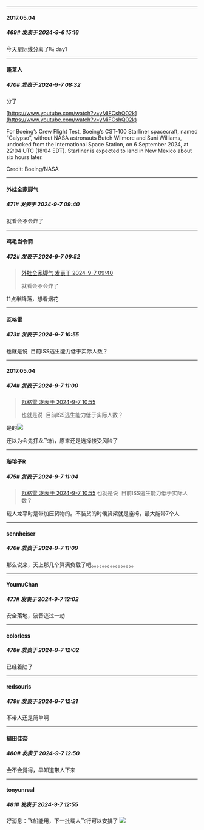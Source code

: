 ﻿
*****

####  2017.05.04  
##### 469#       发表于 2024-9-6 15:16

今天星际线分离了吗 day1


*****

####  蓬莱人  
##### 470#       发表于 2024-9-7 08:32

分了

[https://www.youtube.com/watch?v=yMiFCshQ02k](https://www.youtube.com/watch?v=yMiFCshQ02k)

For Boeing’s Crew Flight Test, Boeing’s CST-100 Starliner spacecraft, named “Calypso”, without NASA astronauts Butch Wilmore and Suni Williams, undocked from the International Space Station, on 6 September 2024, at 22:04 UTC (18:04 EDT). Starliner is expected to land in New Mexico about six hours later.

Credit: Boeing/NASA


*****

####  外挂全家脚气  
##### 471#       发表于 2024-9-7 09:40

就看会不会炸了


*****

####  鸡毛当令箭  
##### 472#       发表于 2024-9-7 09:52

<blockquote><a href="httphttps://bbs.saraba1st.com/2b/forum.php?mod=redirect&amp;goto=findpost&amp;pid=66135414&amp;ptid=2188884" target="_blank">外挂全家脚气 发表于 2024-9-7 09:40</a>

就看会不会炸了</blockquote>
11点半降落，想看烟花


*****

####  瓦格雷  
##### 473#       发表于 2024-9-7 10:55

也就是说  目前ISS逃生能力低于实际人数？


*****

####  2017.05.04  
##### 474#       发表于 2024-9-7 11:00

<blockquote><a href="httphttps://bbs.saraba1st.com/2b/forum.php?mod=redirect&amp;goto=findpost&amp;pid=66135910&amp;ptid=2188884" target="_blank">瓦格雷 发表于 2024-9-7 10:55</a>

也就是说  目前ISS逃生能力低于实际人数？</blockquote>
是的<img src="https://static.saraba1st.com/image/smiley/face2017/067.png" referrerpolicy="no-referrer">

还以为会先打龙飞船，原来还是选择接受风险了


*****

####  璇瑢子R  
##### 475#       发表于 2024-9-7 11:04

<blockquote><a href="httphttps://bbs.saraba1st.com/2b/forum.php?mod=redirect&amp;goto=findpost&amp;pid=66135910&amp;ptid=2188884" target="_blank">瓦格雷 发表于 2024-9-7 10:55</a>
也就是说  目前ISS逃生能力低于实际人数？</blockquote>
载人龙平时是带加压货物的。不装货的时候货架就是座椅，最大能带7个人


*****

####  sennheiser  
##### 476#       发表于 2024-9-7 11:09

那么说来，天上那几个算满负载了吧。。。。。。。。。。。。。。。。


*****

####  YoumuChan  
##### 477#       发表于 2024-9-7 12:02

安全落地，波音逃过一劫

*****

####  colorless  
##### 478#       发表于 2024-9-7 12:02

已经着陆了


*****

####  redsouris  
##### 479#       发表于 2024-9-7 12:21

不带人还是简单啊


*****

####  植田佳奈  
##### 480#       发表于 2024-9-7 12:50

会不会觉得，早知道带人下来


*****

####  tonyunreal  
##### 481#       发表于 2024-9-7 12:55

好消息：飞船能用，下一批载人飞行可以安排了 <img src="https://static.saraba1st.com/image/smiley/face2017/048.png" referrerpolicy="no-referrer">

